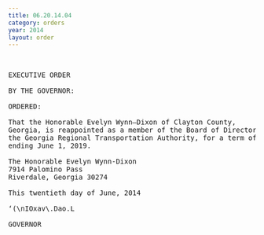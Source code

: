 ```yaml
---
title: 06.20.14.04
category: orders
year: 2014
layout: order
---
```


<pre> 

EXECUTIVE ORDER

BY THE GOVERNOR:

ORDERED:

That the Honorable Evelyn Wynn—Dixon of Clayton County,
Georgia, is reappointed as a member of the Board of Directors of
the Georgia Regional Transportation Authority, for a term of office
ending June 1, 2019.

The Honorable Evelyn Wynn-Dixon
7914 Palomino Pass
Riverdale, Georgia 30274

This twentieth day of June, 2014

‘(\nIOxav\.Dao.L

GOVERNOR

</pre>
